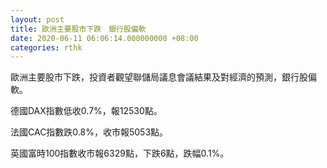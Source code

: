 ```yaml
---
layout: post
title: 歐洲主要股市下跌　銀行股偏軟
date: 2020-06-11 06:06:14.000000000 +08:00
categories: rthk
---
```


歐洲主要股市下跌，投資者觀望聯儲局議息會議結果及對經濟的預測，銀行股偏軟。

德國DAX指數低收0.7%，報12530點。

法國CAC指數跌0.8%，收市報5053點。

英國富時100指數收市報6329點，下跌6點，跌幅0.1%。
